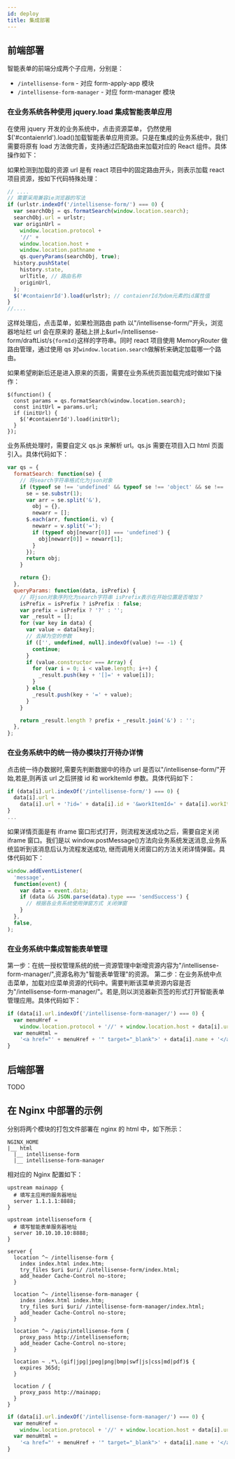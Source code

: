 ```yaml
---
id: deploy
title: 集成部署
---
```


## 前端部署

智能表单的前端分成两个子应用，分别是：

- `/intellisense-form` - 对应 form-apply-app 模块
- `/intellisense-form-manager` - 对应 form-manager 模块

### 在业务系统各种使用 jquery.load 集成智能表单应用

在使用 jquery 开发的业务系统中，点击资源菜单， 仍然使用\$('#contaienrId').load()加载智能表单应用资源。只是在集成的业务系统中，我们需要将原有 load 方法做完善，支持通过匹配路由来加载对应的 React 组件。具体操作如下：

如果检测到加载的资源 url 是有 react 项目中的固定路由开头，则表示加载 react 项目资源，按如下代码特殊处理：

```ts
// ....
// 需要采用兼容ie浏览器的写法
if (urlstr.indexOf('/intellisense-form/') === 0) {
  var searchObj = qs.formatSearch(window.location.search);
  searchObj.url = urlstr;
  var originUrl =
    window.location.protocol +
    '//' +
    window.location.host +
    window.location.pathname +
    qs.queryParams(searchObj, true);
  history.pushState(
    history.state,
    urlTitle, // 路由名称
    originUrl,
  );
  $('#contaienrId').load(urlstr); // contaienrId为dom元素的id属性值
}
//....
```

这样处理后，点击菜单，如果检测路由 path 以"/intellisense-form/"开头，浏览器地址栏 url 会在原来的 基础上拼上&url=/intellisense-form/draftList/`${formId}`这样的字符串。同时 react 项目使用 MemoryRouter 做路由管理，通过使用 qs 对`window.location.search`做解析来确定加载哪一个路由。

如果希望刷新后还是进入原来的页面，需要在业务系统页面加载完成时做如下操作：

```tsx
$(function() {
  const params = qs.formatSearch(window.location.search);
  const initUrl = params.url;
  if (initUrl) {
    $('#contaienrId').load(initUrl);
  }
});
```

业务系统处理时，需要自定义 qs.js 来解析 url。qs.js 需要在项目入口 html 页面引入。具体代码如下：

```javascript
var qs = {
  formatSearch: function(se) {
    // 将search字符串格式化为json对象
    if (typeof se !== 'undefined' && typeof se !== 'object' && se !== '') {
      se = se.substr(1);
      var arr = se.split('&'),
        obj = {},
        newarr = [];
      $.each(arr, function(i, v) {
        newarr = v.split('=');
        if (typeof obj[newarr[0]] === 'undefined') {
          obj[newarr[0]] = newarr[1];
        }
      });
      return obj;
    }

    return {};
  },
  queryParams: function(data, isPrefix) {
    // 将json对象序列化为search字符串 isPrefix表示在开始位置是否增加？
    isPrefix = isPrefix ? isPrefix : false;
    var prefix = isPrefix ? '?' : '';
    var _result = [];
    for (var key in data) {
      var value = data[key];
      // 去掉为空的参数
      if (['', undefined, null].indexOf(value) !== -1) {
        continue;
      }
      if (value.constructor === Array) {
        for (var i = 0; i < value.length; i++) {
          _result.push(key + '[]=' + value[i]);
        }
      } else {
        _result.push(key + '=' + value);
      }
    }

    return _result.length ? prefix + _result.join('&') : '';
  },
};
```

### 在业务系统中的统一待办模块打开待办详情

点击统一待办数据时,需要先判断数据中的待办 url 是否以"/intellisense-form/"开始,若是,则再该 url 之后拼接 id 和 workItemId 参数。具体代码如下：

```javascript
if (data[i].url.indexOf('/intellisense-form/') === 0) {
  data[i].url =
    data[i].url + '?id=' + data[i].id + '&workItemId=' + data[i].workItemId;
}
...
```

如果详情页面是有 iframe 窗口形式打开，则流程发送成功之后，需要自定关闭 iframe 窗口。我们是以 window.postMessage()方法向业务系统发送消息,业务系统监听到该消息后认为流程发送成功,
继而调用关闭窗口的方法关闭详情弹窗。具体代码如下：

```javascript
window.addEventListener(
  'message',
  function(event) {
    var data = event.data;
    if (data && JSON.parse(data).type === 'sendSuccess') {
      // 根据各业务系统使用弹窗方式 关闭弹窗
    }
  },
  false,
);
```

### 在业务系统中集成智能表单管理

第一步：在统一授权管理系统的统一资源管理中新增资源内容为"/intellisense-form-manager/",资源名称为"智能表单管理"的资源。
第二步：在业务系统中点击菜单，加载对应菜单资源的代码中。需要判断该菜单资源内容是否为"/intellisense-form-manager/"。若是,则以浏览器新页签的形式打开智能表单管理应用。具体代码如下：

```javascript
if (data[i].url.indexOf('/intellisense-form-manager/') === 0) {
  var menuHref =
    window.location.protocol + '//' + window.location.host + data[i].url;
  var menuHtml =
    '<a href="' + menuHref + '" target="_blank">' + data[i].name + '</a>';
}
```

## 后端部署

TODO

## 在 Nginx 中部署的示例

分别将两个模块的打包文件部署在 nginx 的 html 中，如下所示：

```
NGINX_HOME
|__ html
  |__ intellisense-form
  |__ intellisense-form-manager
```

相对应的 Nginx 配置如下：

```nginx
upstream mainapp {
  # 填写主应用的服务器地址
  server 1.1.1.1:8888;
}

upstream intellisenseform {
  # 填写智能表单服务器地址
  server 10.10.10.10:8888;
}

server {
  location ^~ /intellisense-form {
    index index.html index.htm;
    try_files $uri $uri/ /intellisense-form/index.html;
    add_header Cache-Control no-store;
  }

  location ^~ /intellisense-form-manager {
    index index.html index.htm;
    try_files $uri $uri/ /intellisense-form-manager/index.html;
    add_header Cache-Control no-store;
  }

  location ^~ /apis/intellisense-form {
    proxy_pass http://intellisenseform;
    add_header Cache-Control no-store;
  }

  location ~ .*\.(gif|jpg|jpeg|png|bmp|swf|js|css|md|pdf)$ {
    expires 365d;
  }

  location / {
    proxy_pass http://mainapp;
  }
}
```

```javascript
if (data[i].url.indexOf('/intellisense-form-manager/') === 0) {
  var menuHref =
    window.location.protocol + '//' + window.location.host + data[i].url;
  var menuHtml =
    '<a href="' + menuHref + '" target="_blank">' + data[i].name + '</a>';
}
```
